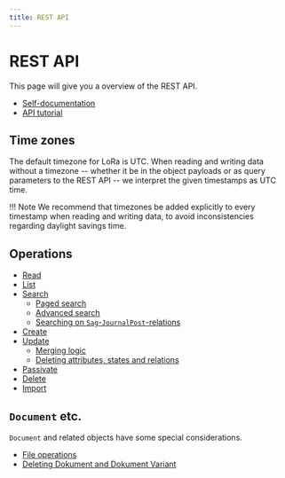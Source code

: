 ```yaml
---
title: REST API
---
```


# REST API

This page will give you a overview of the REST API.

- [Self-documentation](./api/self-documentation.md)
- [API tutorial](./api/tutorial.md)

## Time zones

The default timezone for LoRa is UTC. When reading and writing data
without a timezone \-- whether it be in the object payloads or as query
parameters to the REST API \-- we interpret the given timestamps as UTC
time.

!!! Note
    We recommend that timezones be added explicitly to every timestamp when
    reading and writing data, to avoid inconsistencies regarding daylight
    savings time.


## Operations

- [Read](./api/read.md)
- [List](./api/list.md)
- [Search](./api/search.md)
    - [Paged search](./api/search.md#paged-search)
    - [Advanced search](./api/search.md#advanced-search)
    - [Searching on `Sag`-`JournalPost`-relations](./api/search.md#searching-on-sag-journalpost-relations)
- [Create](./api/create.md)
- [Update](./api/update.md)
    - [Merging logic](./api/update/merging.md)
    - [Deleting attributes, states and relations](./api/update/deleting.md)
- [Passivate](./api/passivate.md)
- [Delete](./api/delete.md)
- [Import](./api/import.md)

## `Document` etc.

`Document` and related objects have some special considerations.

- [File operations](./api/advanced/file-operations.md)
- [Deleting Dokument and Dokument Variant](./api/advanced/deleting-document.md)

